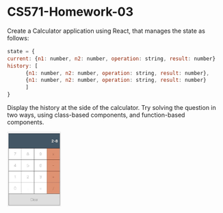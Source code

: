 # CS571-Homework-03
Create a Calculator application using React, that manages the state as follows:
```javascript
state = {
current: {n1: number, n2: number, operation: string, result: number}
history: [
      {n1: number, n2: number, operation: string, result: number}, 
      {n1: number, n2: number, operation: string, result: number}
      ]
}
```
Display the history at the side of the calculator. Try solving the question in two ways, using class-based components, and function-based components.
  
<img src="./calculator.png" width="25%" />
